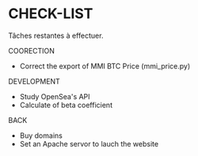 # CHECK-LIST

Tâches restantes à effectuer.

COORECTION

- Correct the export of MMI BTC Price (mmi_price.py)

DEVELOPMENT

- Study OpenSea's API
- Calculate of beta coefficient

BACK

- Buy domains
- Set an Apache servor to lauch the website
